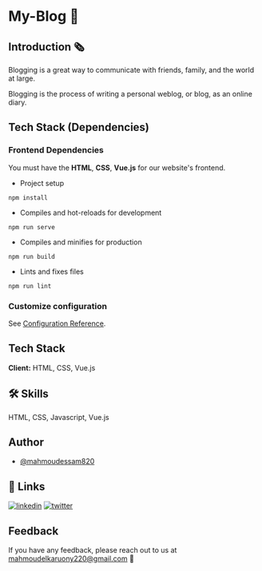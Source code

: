 # My-Blog 📰

## Introduction 🗞

Blogging is a great way to communicate with friends, family, and the world at large.

Blogging is the process of writing a personal weblog, or blog, as an online diary.

## Tech Stack (Dependencies)

### Frontend Dependencies

You must have the **HTML**, **CSS**, **Vue.js** for our website's frontend.

- Project setup

```
npm install
```

- Compiles and hot-reloads for development

```
npm run serve
```

- Compiles and minifies for production

```
npm run build
```

- Lints and fixes files

```
npm run lint
```

### Customize configuration

See [Configuration Reference](https://cli.vuejs.org/config/).

## Tech Stack

**Client:** HTML, CSS, Vue.js

## 🛠 Skills

HTML, CSS, Javascript, Vue.js

## Author

- [@mahmoudessam820](https://github.com/mahmoudessam820)

## 🔗 Links

[![linkedin](https://img.shields.io/badge/linkedin-0A66C2?style=for-the-badge&logo=linkedin&logoColor=white)](https://www.linkedin.com/in/mahmoud-el-kariouny-822719149/)
[![twitter](https://img.shields.io/badge/twitter-1DA1F2?style=for-the-badge&logo=twitter&logoColor=white)](https://twitter.com/Mahmoud42275)

## Feedback

If you have any feedback, please reach out to us at mahmoudelkaruony220@gmail.com 📧
